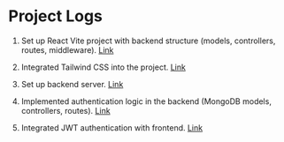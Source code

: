 # Project Logs

1. Set up React Vite project with backend structure (models, controllers, routes, middleware). [Link](https://github.com/YashChavanWeb/__open-source-project__MERN-starter-package/tree/94634316c0b845d71540fa9b945db45de8095a16)

2. Integrated Tailwind CSS into the project. [Link](https://github.com/YashChavanWeb/__open-source-project__MERN-starter-package/tree/e6d9ee0e2fb654f26d5162246ccd6874ea12a836)

3. Set up backend server. [Link](https://github.com/YashChavanWeb/__open-source-project__MERN-starter-package/tree/7a61c5b187402c247b0e11a17dc064cbf6a2f54c)

4. Implemented authentication logic in the backend (MongoDB models, controllers, routes). [Link](https://github.com/YashChavanWeb/__open-source-project__MERN-starter-package/tree/26e085ed95222bf2517ad30eb1ebb7488ba02a16)

5. Integrated JWT authentication with frontend. [Link](https://github.com/YashChavanWeb/__open-source-project__MERN-starter-package/tree/ea4a0b6a14a1a066b0a507239e8a2297ca50ad1d)
